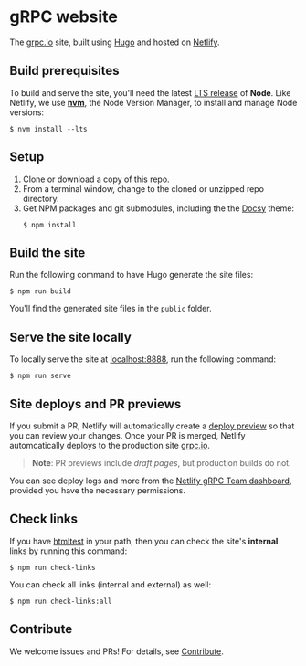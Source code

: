 # gRPC website

The [grpc.io][] site, built using [Hugo][] and hosted on [Netlify][].

## Build prerequisites

To build and serve the site, you'll need the latest [LTS release][] of **Node**.
Like Netlify, we use **[nvm][]**, the Node Version Manager, to install and
manage Node versions:

```console
$ nvm install --lts
```

## Setup

 1. Clone or download a copy of this repo.
 2. From a terminal window, change to the cloned or unzipped repo directory.
 3. Get NPM packages and git submodules, including the the [Docsy][] theme:
    ```console
    $ npm install 
    ```

## Build the site

Run the following command to have Hugo generate the site files:

```console
$ npm run build
```

You'll find the generated site files in the `public` folder.

## Serve the site locally


To locally serve the site at [localhost:8888][], run the following command:

```console
$ npm run serve
```

## Site deploys and PR previews

If you submit a PR, Netlify will automatically create a [deploy preview][] so
that you can review your changes. Once your PR is merged, Netlify automcatically
deploys to the production site [grpc.io][].

> **Note**: PR previews include _draft pages_, but production builds do not.

You can see deploy logs and more from the [Netlify gRPC Team dashboard][],
provided you have the necessary permissions.

## Check links

If you have [htmltest][] in your path, then
you can check the site's **internal** links by running this command:

```console
$ npm run check-links
```

You can check all links (internal and external) as well:

```console
$ npm run check-links:all
```

## Contribute

We welcome issues and PRs! For details, see [Contribute][].

[Contribute]: https://grpc.io/community/#contribute
[deploy preview]: https://www.netlify.com/blog/2016/07/20/introducing-deploy-previews-in-netlify/
[Docsy]: https://www.docsy.dev
[grpc.io]: https://grpc.io
[Hugo]: https://gohugo.io
[htmltest]: https://github.com/wjdp/htmltest
[localhost:8888]: http://localhost:8888
[LTS release]: https://nodejs.org/en/about/releases/
[Netlify gRPC Team dashboard]: https://app.netlify.com/teams/grpc/overview
[Netlify]: https://netlify.com
[nvm]: https://github.com/nvm-sh/nvm/blob/master/README.md#installing-and-updating

